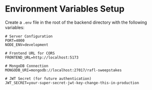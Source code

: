 # Environment Variables Setup

Create a `.env` file in the root of the backend directory with the following variables:

```env
# Server Configuration
PORT=4000
NODE_ENV=development

# Frontend URL for CORS
FRONTEND_URL=http://localhost:5173

# MongoDB Connection
MONGODB_URI=mongodb://localhost:27017/rafl-sweepstakes

# JWT Secret (for future authentication)
JWT_SECRET=your-super-secret-jwt-key-change-this-in-production
```


